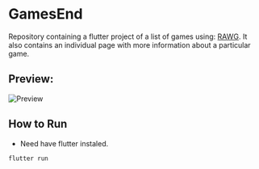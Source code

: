 
# GamesEnd

Repository containing a flutter project of a list of games using: [RAWG](https://rawg.io/). It also contains an individual page with more information about a particular game.


## Preview:

![Preview](/docs/app-preview.gif)

## How to Run

* Need have flutter instaled.

`flutter run`


